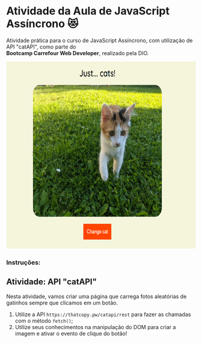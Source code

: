 # Atividade da Aula de JavaScript Assíncrono 😻
Atividade prática para o curso de JavaScript Assíncrono, com utilização de API "catAPI", como parte do  
**Bootcamp Carrefour Web Developer**, realizado pela DIO.

<img src="imgpg.png" width="700" height="500">

### **Instruções:**

## Atividade: API "catAPI"

Nesta atividade, vamos criar uma página que carrega fotos aleatórias de gatinhos sempre que clicamos em um botão.

1. Utilize a API `https://thatcopy.pw/catapi/rest` para fazer as chamadas com o método `fetch()`;
2. Utilize seus conhecimentos na manipulação do DOM para criar a imagem e ativar o evento de clique do botão!
